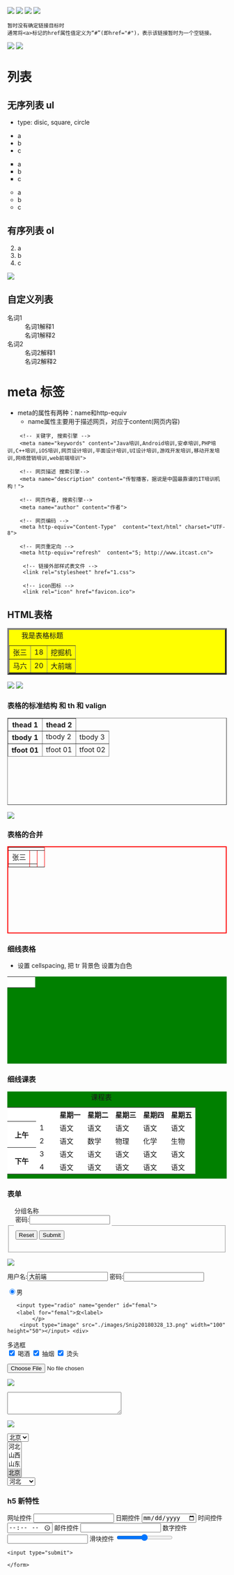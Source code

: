 ![](./images/Snip20180328_10.png)
![](./images/Snip20180328_7.png)
![](./images/Snip20180328_11.png)
![](./images/Snip20180328_12.png)

```
暂时没有确定链接目标时
通常将<a>标记的href属性值定义为“#”(即href="#")，表示该链接暂时为一个空链接。
```

![](./images/Snip20180328_13.png)
![](./images/Snip20180328_14.png)

# 列表

## 无序列表 ul

- type: disic, square, circle

<div>
	<ul type="disic">
		<li>a</li>
		<li>b</li>
		<li>c</li>
	</ul>
</div>

<div>
	<ul type="square">
		<li>a</li>
		<li>b</li>
		<li>c</li>
	</ul>
</div>

<div>
	<ul type="circle">
		<li>a</li>
		<li>b</li>
		<li>c</li>
	</ul>
</div>

## 有序列表 ol

<div>
	<ol type=1 start=2>
		<li>a</li>
		<li>b</li>
		<li>c</li>
	</ol>
</div>

![](./images/Snip20180328_15.png)

## 自定义列表

<div>
	<dl>
	 <dt>名词1</dt>
	 	<dd>名词1解释1</dd>
	 	<dd>名词1解释2</dd>
	 <dt>名词2</dt>
	 	<dd>名词2解释1</dd>
	 	<dd>名词2解释2</dd>
	</dl>
</div>

# meta 标签

- meta的属性有两种：name和http-equiv
	- name属性主要用于描述网页，对应于content(网页内容)

```
	<!-- 关键字, 搜索引擎 -->
	<meta name="keywords" content="Java培训,Android培训,安卓培训,PHP培训,C++培训,iOS培训,网页设计培训,平面设计培训,UI设计培训,游戏开发培训,移动开发培训,网络营销培训,web前端培训">

	<!-- 网页描述 搜索引擎-->
	<meta name="description" content="传智播客，据说是中国最靠谱的IT培训机构！">

	<!-- 网页作者, 搜索引擎-->
	<meta name="author" content="作者">

	<!-- 网页编码 -->
	<meta http-equiv="Content-Type"  content="text/html" charset="UTF-8">
	
	<!-- 网页重定向 -->
	<meta http-equiv="refresh"  content="5; http://www.itcast.cn">

     <!-- 链接外部样式表文件 -->
     <link rel="stylesheet" href="1.css">

     <!-- icon图标 -->
     <link rel="icon" href="favicon.ico">
```

## HTML表格

<div>
	<table border="4" cellspacing="12" cellpadding="10" align="center" bgcolor="yellow">
	<caption>我是表格标题</caption>
	 <tr align="center">
	 	<td>张三</td>
	 	<td>18</td>
	 	<td>挖掘机</td>
	 </tr>
	 <tr>
	 	<td>马六</td>
	 	<td>20</td>
	 	<td>大前端</td>
	 </tr>
	</table>
</div>

![](./images/Snip20180328_16.png)
![](./images/Snip20180328_17.png)

### 表格的标准结构 和 th 和 valign

<div>
   <!-- table的标准结构 -->
	<table border="1"  width="300" height="200">
	<thead>
		<tr>
			<th> thead 1</th>
			<th> thead 2</th>
		</tr>
	</thead>
	<tbody>
		<tr>
			<th valign="bottom"> tbody 1</th>
			<td valign="top"> tbody 2</td>
			<td> tbody 3</td>
		</tr>
	</tbody>
	<tfoot>
		<tr>
			<th> tfoot 01</th>
			<td> tfoot 01</td>
			<td> tfoot 02</td>
		</tr>
	</tfoot>
	</table>
</div>

![](./images/Snip20180328_18.png)


### 表格的合并

<div>
<table border="2" bordercolor="red" width="200" height="200">
		<tr>
			<td colspan="3"></td>
		</tr>
		<tr>
			<td valign="middle"> 张三</td>
			<td></td>
			<td rowspan="2"></td>
		</tr>
		<tr>
			<td></td>
			<td></td>
		</tr>
	</table>
</div>

### 细线表格
	
- 设置 cellspacing, 把 tr 背景色 设置为白色

<div>
<table width="400" height="200" bgcolor="green" cellspacing="1" >
		<tr bgcolor="white">
			<td></td>
			<td></td>
			<td></td>
			<td></td>
		</tr>
		<tr bgcolor="white">
			<td></td>
			<td></td>
			<td></td>
			<td></td>
		</tr>
		<tr bgcolor="white">
			<td></td>
			<td></td>
			<td></td>
			<td></td>
		</tr>
		<tr bgcolor="white">
			<td></td>
			<td></td>
			<td></td>
			<td></td>
		</tr>
	</table>
</div>

### 细线课表

<div>
<table width="300" height="200" bgcolor="green" cellspacing="1" align="center">
	<caption>课程表</caption>
		<tr bgcolor="white">
			<th width="80" colspan="2"></th>
			<!-- <td></td> -->
			<th>星期一</th>
			<th>星期二</th>
			<th>星期三</th>
			<th>星期四</th>
			<th>星期五</th>
		</tr>
		<tr bgcolor="white">
			<th rowspan="2" width="50">上午</th>
			<td width="30">1</td>
			<td>语文</td>
			<td>语文</td>
			<td>语文</td>
			<td>语文</td>
			<td>语文</td>
		</tr>
		<tr bgcolor="white">
			<!-- <td></td> -->
			<td>2</td>
			<td>语文</td>
			<td>数学</td>
			<td>物理</td>
			<td>化学</td>
			<td>生物</td>
		</tr>
		<tr bgcolor="white">
			<th rowspan="2" height="50">下午</th>
			<td>3</td>
			<td>语文</td>
			<td>语文</td>
			<td>语文</td>
			<td>语文</td>
			<td>语文</td>
		</tr>
		<tr bgcolor="white">
			<!-- <td></td> -->
			<td>4</td>
			<td>语文</td>
			<td>语文</td>
			<td>语文</td>
			<td>语文</td>
			<td>语文</td>
		</tr>
	</table>
</div>

### 表单

<div>
	<form name="表格名字" action="POST" url="1.php">
		<fieldset>
			<legend>分组名称<legend>
			密码:<input type="password" name="pwd">
			<p>
			<!-- 重置按钮 -->
	   	      <input type="reset">
	   	      <!-- 文件提交按钮 -->
	   	       <input type="submit">
		</fieldset>
	</form>
</div>

![](./images/Snip20180328_19.png)

<div>
<!-- 文本输入框 -->
			用户名:<input type="text" maxlength="6"  name="username" value="大前端">
			<!-- 密码输入框 -->
			密码:<input type="password" name="pwd">
			<p>
				   <!-- 单选框 -->
	   <input type="radio" name="gender" id="mal" checked="checked"><label for="mal">男</label>

	   <input type="radio" name="gender" id="femal">
	   <label for="femal">女<label>
			</p>
		<input type="image" src="./images/Snip20180328_13.png" width="100" height="50"></input>	<div>
多选框<br>
	   	       <input type="checkbox" checked="checked" id="drink"><label for="drink"> 喝酒 </label>
	   	       <input type="checkbox" checked="checked" id="smoke"><label for="smoke"> 抽烟 </label>
	   	       <input type="checkbox" checked="checked" id="head"><label for="head"> 烫头 </label>
<div>
<!-- 文件上传控件 -->
	   	       <input type="file">
</div>

![](./images/Snip20180328_20.png)

<div>
	<textarea cols="30" rows="3">
	</textarea>
</div>

![](./images/Snip20180328_21.png)

<div>
	<select>
		<option>河北</option>
		<option>山西</option>
		<option>山东</option>
		<option selected="selected">北京</option>
	</select>
</div>

<div>
	<select multiple>
		<option>河北</option>
		<option>山西</option>
		<option>山东</option>
		<option selected="selected">北京</option>
	</select>
</div>

<div>
	<select>
		<optgroup label="北方">
			<option>河北</option>
			<option>山西</option>
			<option>山东</option>
		</optgroup>
		<optgroup label="南方">
			<option>湖南</option>
			<option>湖南 </option>
			<option>湖南 </option>
		</optgroup>
	</select>
</div>

### h5 新特性

<div>
	<form action="1.php" method="post">
	网址控件
	<input type="url">
	日期控件
	<input type="date">
	时间控件
	<input type="time">
	邮件控件
	<input type="email">
	数字控件
	<input type="number" step="5">
	滑块控件
  <input type="range">
  
	<input type="submit">

	</form>
</div>
